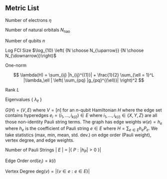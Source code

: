 ## Metric List
Number of electrons $\eta$

Number of natural orbitals $N_{\text{nao}}$

Number of qubits $n$

Log FCI Size $\log_{10} \left( {N \choose N_{\uparrow}} {N \choose N_{\downarrow}}\right)$

One-norm

$$
        \lambda(H) = \sum_{ij} |h_{ij}^{(1)}| + \frac{1}{2} \sum_{\ell = 1}^L |\lambda_\ell | \left( \sum_{pq} |g_{pq}^{(\ell)}| \right)^2
$$

Rank $L$

Eigenvalues { $\lambda_\ell$ }

 $G(H) = (V,E)$ where $V = [n]$ for an $n$-qubit Hamiltonian $H$ where the edge set contains hyperedges $e_i = (i_1,...,i_{k(i)}) \in E$ where $i_1, ..., i_{k(i)} \in \{X,Y,Z\}$ are all those non-identity Pauli string terms. The graph has edge weights $w(e) = h_e$ where $h_e$ is the coefficient of Pauli string $e \in E$ where $H = \sum_{e \in E} h_e P_e$. We take statistics (max, min, mean, std. dev.) on edge order (Pauli weight), vertex degree, and edge weights.

Number of Pauli Strings | $E$ | =  |{ $P : |h_P| > 0$  }|

Edge Order $\mathrm{ord}(e_i) = k(i)$

Vertex Degree $\mathrm{deg}(v) = |\{ v \in e : e \in E\}|$


